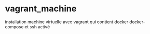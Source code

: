 # vagrant_machine
installation machine virtuelle avec vagrant qui contient docker docker-compose et ssh activé 
